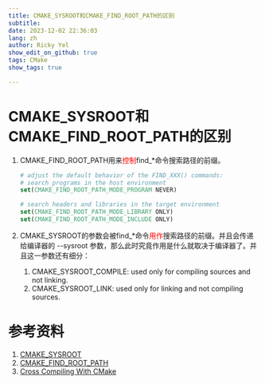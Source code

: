 ```yaml
---
title: CMAKE_SYSROOT和CMAKE_FIND_ROOT_PATH的区别
subtitle:
date: 2023-12-02 22:36:03
lang: zh
author: Ricky Yel
show_edit_on_github: true
tags: CMake
show_tags: true

---
```

<!--more-->
# CMAKE_SYSROOT和CMAKE_FIND_ROOT_PATH的区别

1. CMAKE_FIND_ROOT_PATH用来<font color =red>控制</font>find_\*命令搜索路径的前缀。

   ```cmake
   # adjust the default behavior of the FIND_XXX() commands:
   # search programs in the host environment
   set(CMAKE_FIND_ROOT_PATH_MODE_PROGRAM NEVER)
   
   # search headers and libraries in the target environment
   set(CMAKE_FIND_ROOT_PATH_MODE_LIBRARY ONLY)
   set(CMAKE_FIND_ROOT_PATH_MODE_INCLUDE ONLY)
   ```

2. CMAKE_SYSROOT的参数会被find_\*命令<font color =red>用作</font>搜索路径的前缀。并且会传递给编译器的 --sysroot 参数，那么此时究竟作用是什么就取决于编译器了。并且这一参数还有细分：

   1. CMAKE_SYSROOT_COMPILE: used only for compiling sources and not linking.
   2. CMAKE_SYSROOT_LINK: used only for linking and not compiling sources.

# 参考资料

1. [CMAKE_SYSROOT](https://cmake.org/cmake/help/v3.16/variable/CMAKE_SYSROOT.html#cmake-sysroot)
2. [CMAKE_FIND_ROOT_PATH](https://cmake.org/cmake/help/latest/variable/CMAKE_FIND_ROOT_PATH.html)
3. [Cross Compiling With CMake](https://cmake.org/cmake/help/book/mastering-cmake/chapter/Cross%20Compiling%20With%20CMake.html)